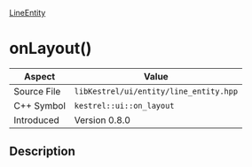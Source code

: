 [LineEntity](index)
# onLayout()
| Aspect | Value |
| --- | --- |
| Source File | `libKestrel/ui/entity/line_entity.hpp` |
| C++ Symbol | `kestrel::ui::on_layout` |
| Introduced | Version 0.8.0 |
## Description

